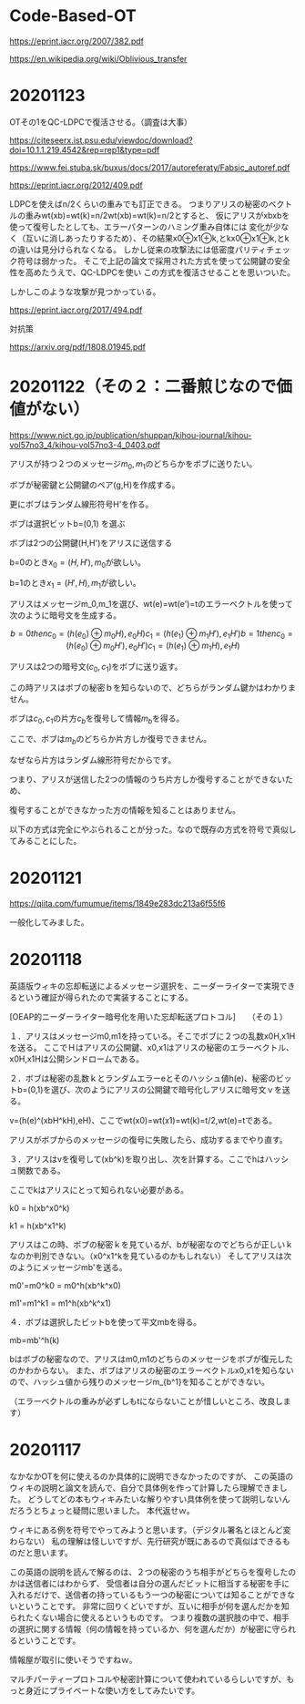 # Code-Based-OT



https://eprint.iacr.org/2007/382.pdf

https://en.wikipedia.org/wiki/Oblivious_transfer

# 20201123

OTその1をQC-LDPCで復活させる。（調査は大事）

https://citeseerx.ist.psu.edu/viewdoc/download?doi=10.1.1.219.4542&rep=rep1&type=pdf

https://www.fei.stuba.sk/buxus/docs/2017/autoreferaty/Fabsic_autoref.pdf

https://eprint.iacr.org/2012/409.pdf

LDPCを使えばn/2くらいの重みでも訂正できる。
つまりアリスの秘密のベクトルの重みwt(xb)=wt(k)=n/2wt(xb)=wt(k)=n/2とすると、
仮にアリスがxbxbを使って復号したとしても、エラーパターンのハミング重み自体には
変化が少なく（互いに消しあったりするため）、その結果x0⊕x1⊕k,とkx0⊕x1⊕k,とk
の違いは見分けられなくなる。
しかし従来の攻撃法には低密度パリティチェック符号は弱かった。
そこで上記の論文で採用された方式を使って公開鍵の安全性を高めたうえで、QC-LDPCを使い
この方式を復活させることを思いついた。

しかしこのような攻撃が見つかっている。

https://eprint.iacr.org/2017/494.pdf

対抗策

https://arxiv.org/pdf/1808.01945.pdf

# 20201122（その２：二番煎じなので価値がない）

https://www.nict.go.jp/publication/shuppan/kihou-journal/kihou-vol57no3_4/kihou-vol57no3-4_0403.pdf

 アリスが持つ２つのメッセージ$m_0,m_1$のどちらかをボブに送りたい。

ボブが秘密鍵と公開鍵のペア(g,H)を作成する。

更にボブはランダム線形符号H'を作る。

ボブは選択ビットb=(0,1) を選ぶ

ボブは2つの公開鍵(H,H')をアリスに送信する

b=0のとき$x_0=(H,H'),m_0$が欲しい。

b=1のとき$x_1=(H',H),m_1$が欲しい。


アリスはメッセージm_0,m_1を選び、wt(e)=wt(e')=tのエラーベクトルを使って次のように暗号文を生成する。

```math
b=0 then

c_0=(h(e_0) \oplus m_0H) ,e_0H)

c_1=(h(e_1) \oplus m_1H') ,e_1H')

b=1 then

c_0=(h(e_0) \oplus m_0H') ,e_0H')

c_1=(h(e_1) \oplus m_1H) ,e_1H) 

```

アリスは2つの暗号文$(c_0,c_1)$をボブに送り返す。

この時アリスはボブの秘密ｂを知らないので、どちらがランダム鍵かはわかりません。

ボブは$c_0,c_1$の片方$c_b$を復号して情報$m_b$を得る。

ここで、ボブは$m_b$のどちらか片方しか復号できません。

なぜなら片方はランダム線形符号だからです。


つまり、アリスが送信した2つの情報のうち片方しか復号することができないため、

復号することができなかった方の情報を知ることはありません。


以下の方式は完全にやぶられることが分った。なので既存の方式を符号で真似してみることにした。

# 20201121

https://qiita.com/fumumue/items/1849e283dc213a6f55f6

一般化してみました。

# 20201118

英語版ウィキの忘却転送によるメッセージ選択を、ニーダーライターで実現できるという確証が得られたので実装することにする。

[OEAP的ニーダーライター暗号化を用いた忘却転送プロトコル]　　（その１）

１．アリスはメッセージm0,m1を持っている。そこでボブに２つの乱数x0H,x1Hを送る。
ここでＨはアリスの公開鍵、x0,x1はアリスの秘密のエラーベクトル、x0H,x1Hは公開シンドロームである。

２．ボブは秘密の乱数ｋとランダムエラーeとそのハッシュ値h(e)、秘密のビットb=(0,1)を選び、次のようにアリスの公開鍵で暗号化しアリスに暗号文ｖを送る。

v=(h(e)^(xbH^kH),eH)、ここでwt(x0)=wt(x1)=wt(k)=t/2,wt(e)=tである。

アリスがボブからのメッセージの復号に失敗したら、成功するまでやり直す。

３．アリスはvを復号して(xb^k)を取り出し、次を計算する。ここでhはハッシュ関数である。

ここでkはアリスにとって知られない必要がある。

k0 = h(xb^x0^k)

k1 = h(xb^x1^k)

アリスはこの時、ボブの秘密ｋを見ているが、bが秘密なのでどちらが正しいｋなのか判別できない。（x0^x1^kを見ているのかもしれない）
そしてアリスは次のようにメッセージmb'を送る。

m0'=m0^k0 = m0^h(xb^k^x0)

m1'=m1^k1 = m1^h(xb^k^x1)

４．ボブは選択したビットbを使って平文mbを得る。

mb=mb'^h(k)

bはボブの秘密なので、アリスはm0,m1のどちらのメッセージをボブが復元したのかわからない。
また、ボブはアリスの秘密のエラーベクトルx0,x1を知らないので、ハッシュ値から残りのメッセージm_{b^1}を知ることができない。

（エラーベクトルの重みが必ずしもtにならないことが惜しいところ、改良します）



# 20201117

なかなかOTを何に使えるのか具体的に説明できなかったのですが、
この英語のウィキの説明と論文を読んで、自分で具体例を作って計算したら理解できました。
どうしてどの本もウィキみたいな解りやすい具体例を使って説明しないんだろうとちょっと疑問に思いました。
本代返せｗ。

ウィキにある例を符号でやってみようと思います。（デジタル署名とほとんど変わらない）
私の理解は怪しいですが、先行研究が既にあるので真似はできるものだと思います。

この英語の説明を読んで解るのは、２つの秘密のうち相手がどちらを復号したのかは送信者にはわからず、
受信者は自分の選んだビットに相当する秘密を手に入れるだけで、送信者の持っているもう一つの秘密については知ることができないということです。
非常に回りくどいですが、互いに相手が何を選んだかを知られたくない場合に使えるというものです。
つまり複数の選択肢の中で、相手の選択に関する情報（何の情報を持っているか、何を選んだか）が秘密に守られるということです。

情報屋が取引に使いそうですねｗ。

マルチパーティープロトコルや秘密計算について使われているらしいですが、もっと身近にプライベートな使い方をしてみたいです。
